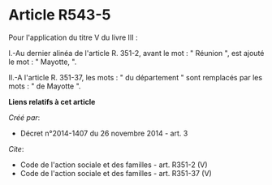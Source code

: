 # Article R543-5

Pour l'application du titre V du livre III : 

I.-Au dernier alinéa de l'article R. 351-2, avant le mot : " Réunion ", est ajouté le mot : " Mayotte, ". 

II.-A l'article R. 351-37, les mots : " du département " sont remplacés par les mots : " de Mayotte ".

**Liens relatifs à cet article**

_Créé par_:

  - Décret n°2014-1407 du 26 novembre 2014 - art. 3

_Cite_:

  - Code de l'action sociale et des familles - art. R351-2 (V)
  - Code de l'action sociale et des familles - art. R351-37 (V)
